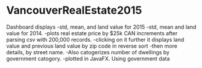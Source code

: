 # VancouverRealEstate2015
Dashboard displays 
-std, mean, and land value for 2015
-std, mean and land value for 2014.
-plots real estate price by $25k CAN increments after parsing csv with 200,000 records.
-clicking on it further it displays land value and previous land value by zip code in reverse sort
-then more details, by street name.
-Also catogerizes number of dwellings by government catogory.
-plotted in JavaFX.
Using government data 
